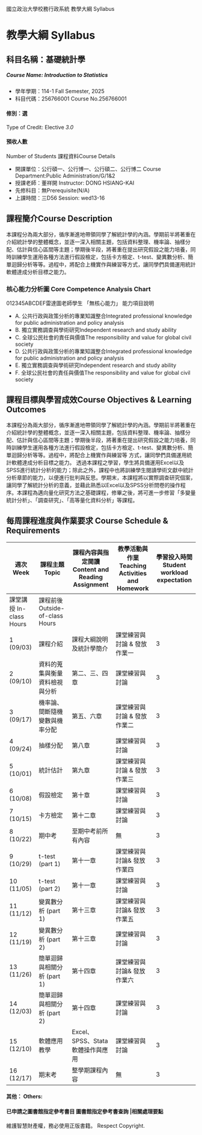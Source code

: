 國立政治大學校務行政系統 教學大綱 Syllabus
# 教學大綱 Syllabus
##  科目名稱：基礎統計學 
#####  Course Name: Introduction to Statistics
  * 學年學期：114-1 Fall Semester, 2025 
  * 科目代碼：256766001 Course No.256766001
#### 修別：選
Type of Credit: Elective 
_3.0_
#### 預收人數
Number of Students
課程資料Course Details
  * 開課單位：公行碩一、公行博一、公行碩二、公行博二 Course Department:Public Administration/G/1&2 
  * 授課老師：董祥開 Instructor: DONG HSIANG-KAI 
  * 先修科目：無Prerequisite(N/A)
  * 上課時間：三D56 Session: wed13-16
##  課程簡介Course Description
本課程分為兩大部分，循序漸進地帶領同學了解統計學的內涵。學期前半將著重在介紹統計學的整體概念，並逐一深入相關主題，包括資料整理、機率論、抽樣分配、估計與信心區間等主題；學期後半段，將著重在提出研究假設之能力培養，同時訓練學生運用各種方法進行假設檢定，包括卡方檢定、t-test、變異數分析、簡單迴歸分析等等。過程中，將配合上機實作與練習等方式，讓同學們具備運用統計軟體達成分析目標之能力。
###  核心能力分析圖 Core Competence Analysis Chart
012345ABCDEF雷達圖老師學生
「無核心能力」 
能力項目說明
  * A. 公共行政與政策分析的專業知識整合Integrated professional knowledge for public administration and policy analysis
  * B. 獨立實務調查與學術研究Independent research and study ability
  * C. 全球公民社會的責任與價值The responsibility and value for global civil society
  * D. 公共行政與政策分析的專業知識整合Integrated professional knowledge for public administration and policy analysis
  * E. 獨立實務調查與學術研究Independent research and study ability
  * F. 全球公民社會的責任與價值The responsibility and value for global civil society
##  課程目標與學習成效Course Objectives & Learning Outcomes 
本課程分為兩大部分，循序漸進地帶領同學了解統計學的內涵。學期前半將著重在介紹統計學的整體概念，並逐一深入相關主題，包括資料整理、機率論、抽樣分配、估計與信心區間等主題；學期後半段，將著重在提出研究假設之能力培養，同時訓練學生運用各種方法進行假設檢定，包括卡方檢定、t-test、變異數分析、簡單迴歸分析等等。過程中，將配合上機實作與練習等 方式，讓同學們具備運用統計軟體達成分析目標之能力。
透過本課程之學習，學生將具備運用Excel以及SPSS進行統計分析的能力；除此之外，課程中也將訓練學生閱讀學術文獻中統計分析章節的能力，以便進行批判與反思。學期末，本課程將以實際調查研究個案，讓同學了解統計分析的意義，並藉此熟悉以Excel以及SPSS分析問卷的操作程序。本課程為邁向量化研究方法之基礎課程，修畢之後，將可進一步修習「多變量統計分析」、「調查研究」、「高等量化資料分析」等課程。
##  每周課程進度與作業要求 Course Schedule & Requirements
週次 Week |  課程主題 Topic |  課程內容與指定閱讀 Content and Reading Assignment |  教學活動與作業 Teaching Activities and Homework |  學習投入時間 Student workload expectation  
---|---|---|---|---  
課堂講授 In-class Hours |  課程前後Outside-of-class Hours  
1 (09/03) |  課程介紹 |  課程大綱說明及統計學簡介 |  課堂練習與討論 & 發放作業一 |  3 |  6  
2 (09/10) |  資料的蒐集與衡量資料檢視與分析 |  第二、三、四章 |  課堂練習與討論 |  3 |  6  
3 (09/17) |  機率論、間斷隨機變數與機率分配 |  第五、六章 |  課堂練習與討論 & 發放作業二 |  3 |  6  
4 (09/24) |  抽樣分配 |  第八章 |  課堂練習與討論 |  3 |  6  
5 (10/01) |  統計估計 |  第九章 |  課堂練習與討論 & 發放作業三 |  3 |  6  
6 (10/08) |  假設檢定 |  第十章 |  課堂練習與討論 |  3 |  6  
7 (10/15) |  卡方檢定 |  第十二章 |  課堂練習與討論 |  3 |  6  
8 (10/22) |  期中考 |  至期中考前所有內容 |  無 |  3 |  9  
9 (10/29) |  t-test (part 1) |  第十一章 |  課堂練習與討論& 發放作業四 |  3 |  6  
10 (11/05) |  t-test (part 2) |  第十一章 |  課堂練習與討論  |  3 |  6  
11 (11/12) |  變異數分析  (part 1) |  第十三章 |  課堂練習與討論& 發放作業五 |  3 |  6  
12 (11/19) |  變異數分析  (part 2) |  第十三章 |  課堂練習與討論 |  3 |  6  
13 (11/26) |  簡單迴歸與相關分析 (part 1) |  第十四章 |  課堂練習與討論& 發放作業六 |  3 |  6  
14 (12/03) |  簡單迴歸與相關分析 (part 2) |  第十四章 |  課堂練習與討論 |  3 |  6  
15 (12/10) |  軟體應用教學 |  Excel、SPSS、Stata軟體操作與應用 |  課堂練習與討論  |  3 |  6  
16 (12/17) |  期末考 |  整學期課程內容 |  無 |  3 |  9  
####  其他： Others:
####  已申請之圖書館指定參考書目  圖書館指定參考書查詢 |相關處理要點
維護智慧財產權，務必使用正版書籍。 Respect Copyright.